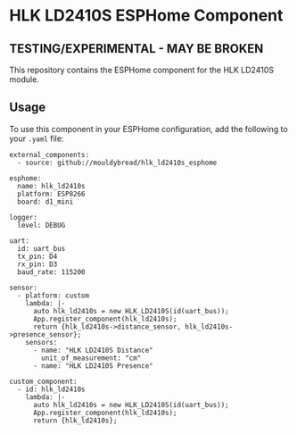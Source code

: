 # HLK LD2410S ESPHome Component
## TESTING/EXPERIMENTAL - MAY BE BROKEN
This repository contains the ESPHome component for the HLK LD2410S module.

## Usage

To use this component in your ESPHome configuration, add the following to your `.yaml` file:

```
external_components:
  - source: github://mouldybread/hlk_ld2410s_esphome

esphome:
  name: hlk_ld2410s
  platform: ESP8266
  board: d1_mini

logger:
  level: DEBUG

uart:
  id: uart_bus
  tx_pin: D4
  rx_pin: D3
  baud_rate: 115200

sensor:
  - platform: custom
    lambda: |-
      auto hlk_ld2410s = new HLK_LD2410S(id(uart_bus));
      App.register_component(hlk_ld2410s);
      return {hlk_ld2410s->distance_sensor, hlk_ld2410s->presence_sensor};
    sensors:
      - name: "HLK LD2410S Distance"
        unit_of_measurement: "cm"
      - name: "HLK LD2410S Presence"

custom_component:
  - id: hlk_ld2410s
    lambda: |-
      auto hlk_ld2410s = new HLK_LD2410S(id(uart_bus));
      App.register_component(hlk_ld2410s);
      return {hlk_ld2410s};
```
